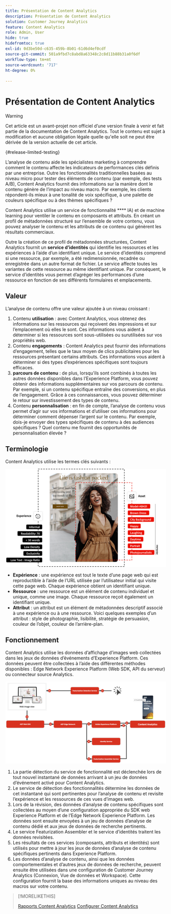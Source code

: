 ```yaml
---
title: Présentation de Content Analytics
description: Présentation de Content Analytics
solution: Customer Journey Analytics
feature: Content Analytics
role: Admin, User
hide: true
hidefromtoc: true
exl-id: 0d3be50d-c635-459b-8b01-61d6d4ef0cdf
source-git-commit: 501a9fbd7c8abd8a63348c2c8d11b88b31a0f6df
workflow-type: tm+mt
source-wordcount: '717'
ht-degree: 0%

---
```


# Présentation de Content Analytics

<!-- 
This is a placeholder article for upcoming Content Analytics documentation. Currently used to set up contextual help entries for developer working on onboarding UI and workspace UI 
-->

>[!WARNING]
>
>Cet article est un avant-projet non officiel d’une version finale à venir et fait partie de la documentation de Content Analytics. Tout le contenu est sujet à modification et aucune obligation légale quelle qu&#39;elle soit ne peut être dérivée de la version actuelle de cet article.
>

{#release-limited-testing}

L’analyse de contenu aide les spécialistes marketing à comprendre comment le contenu affecte les indicateurs de performances clés définis par une entreprise. Outre les fonctionnalités traditionnelles basées au niveau micro pour tester des éléments de contenu (par exemple, des tests A/B), Content Analytics fournit des informations sur la manière dont le contenu génère de l’impact au niveau macro. Par exemple, les clients répondent-ils mieux à une tonalité de voix spécifique, à une palette de couleurs spécifique ou à des thèmes spécifiques ?

Content Analytics utilise un service de fonctionnalité **** IA) et de machine learning pour ventiler le contenu en composants et attributs. En créant un profil de métadonnées structuré sur l’ensemble de votre contenu, vous pouvez analyser le contenu et les attributs de ce contenu qui génèrent les résultats commerciaux.

Outre la création de ce profil de métadonnées structurées, Content Analytics fournit un **service d’identités** qui identifie les ressources et les expériences à l’aide d’un identifiant unique. Le service d’identités comprend si une ressource, par exemple, a été redimensionnée, recadrée ou enregistrée dans un autre format de fichier. Le service affecte toutes les variantes de cette ressource au même identifiant unique. Par conséquent, le service d’identités vous permet d’agréger les performances d’une ressource en fonction de ses différents formulaires et emplacements.

## Valeur

L’analyse de contenu offre une valeur ajoutée à un niveau croissant :

1. Contenu **utilisation** : avec Content Analytics, vous obtenez des informations sur les ressources qui reçoivent des impressions et sur l’emplacement où elles le sont. Ces informations vous aident à déterminer si les ressources sont sous-utilisées ou surutilisées sur vos propriétés web.
1. Contenu **engagements** : Content Analytics peut fournir des informations d’engagement, telles que le taux moyen de clics publicitaires pour les ressources présentant certains attributs. Ces informations vous aident à déterminer si des types d’expériences spécifiques sont toujours efficaces.
1. **parcours de contenu** : de plus, lorsqu’ils sont combinés à toutes les autres données disponibles dans l’Experience Platform, vous pouvez obtenir des informations supplémentaires sur vos parcours de contenu. Par exemple, si un contenu spécifique entraîne des conversions, en plus de l’engagement. Grâce à ces connaissances, vous pouvez déterminer le retour sur investissement des types de contenu.
1. Contenu **personnalisation** : en fin de compte, l’analyse de contenu vous permet d’agir sur vos informations et d’utiliser ces informations pour déterminer comment dépenser l’argent sur le contenu. Par exemple, dois-je envoyer des types spécifiques de contenu à des audiences spécifiques ? Quel contenu me fournit des opportunités de personnalisation élevée ?

## Terminologie

Content Analytics utilise les termes clés suivants :

![Assets et expériences](/help/content-analytics/assets//content-analytics-experience-asset.png)

* **Expérience** : une expérience est tout le texte d’une page web qui est reproductible à l’aide de l’URL utilisée par l’utilisateur initial qui visite cette page web. Chaque expérience obtient un identifiant unique.
* **Ressource** : une ressource est un élément de contenu individuel et unique, comme une image. Chaque ressource reçoit également un identifiant unique.
* **Attribut** : un attribut est un élément de métadonnées descriptif associé à une expérience ou à une ressource. Voici quelques exemples d’un attribut : style de photographie, lisibilité, stratégie de persuasion, couleur de l’objet, couleur de l’arrière-plan.

## Fonctionnement

Content Analytics utilise les données d’affichage d’images web collectées dans les jeux de données d’événements d’Experience Platform. Ces données peuvent être collectées à l’aide des différentes méthodes disponibles : Edge Network Experience Platform (Web SDK, API du serveur) ou connecteur source Analytics.

![Content Analytics - Fonctionnement](assets/how-it-works.png)


1. La partie détection du service de fonctionnalité est déclenchée lors de tout nouvel instantané de données arrivant à un jeu de données d’événement activé pour Content Analytics.
1. Le service de détection des fonctionnalités détermine les données de cet instantané qui sont pertinentes pour l’analyse de contenu et revisite l’expérience et les ressources de ces vues d’images web.
1. Lors de la révision, des données d’analyse de contenu spécifiques sont collectées au moyen d’une configuration appropriée du SDK web Experience Platform et de l’Edge Network Experience Platform. Les données sont ensuite envoyées à un jeu de données d’analyse de contenu dédié et aux jeux de données de recherche pertinents.
1. Le service Featurization Assembler et le service d’identités traitent les données revisitées.
1. Les résultats de ces services (composants, attributs et identités) sont utilisés pour mettre à jour les jeux de données d’analyse de contenu spécifiques pertinents dans Experience Platform.
1. Les données d’analyse de contenu, ainsi que les données comportementales et d’autres jeux de données de recherche, peuvent ensuite être utilisées dans une configuration de Customer Journey Analytics (Connexion, Vue de données et Workspace). Cette configuration fournit la base des informations uniques au niveau des macros sur votre contenu.

>[!MORELIKETHIS]
>
>[Rapports Content Analytics](#report/report.md)
>[Configurer Content Analytics](config/configuration.md)
